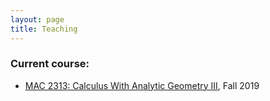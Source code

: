 ```yaml
---
layout: page
title: Teaching
---
```


### Current course:

- [MAC 2313: Calculus With Analytic Geometry III](/assets/Teaching/MAC2313), Fall 2019